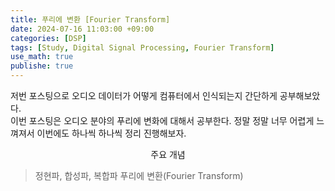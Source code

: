 ```yaml
---
title: 푸리에 변환 [Fourier Transform]
date: 2024-07-16 11:03:00 +09:00
categories: [DSP]
tags: [Study, Digital Signal Processing, Fourier Transform]
use_math: true
publishe: true
---
```

저번 포스팅으로 오디오 데이터가 어떻게 컴퓨터에서 인식되는지 간단하게 공부해보았다. <br>
이번 포스팅은 오디오 분야의 푸리에 변화에 대해서 공부한다. 정말 정말 너무 어렵게 느껴져서 이번에도 하나씩 하나씩 정리 진행해보자.

<p align=center> 주요 개념 </p>

> 정현파, 합성파, 복합파
> 푸리에 변환(Fourier Transform)